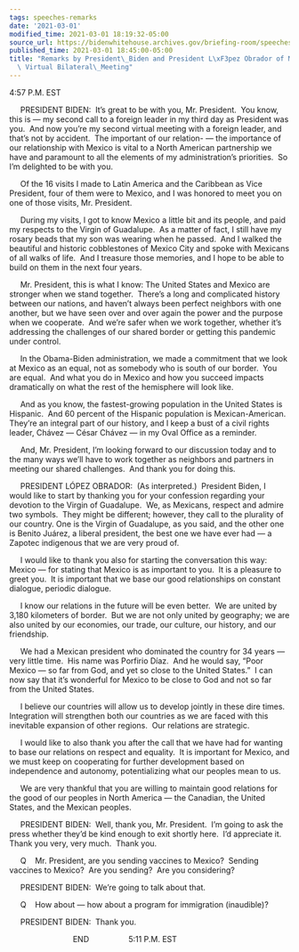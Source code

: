 ```yaml
---
tags: speeches-remarks
date: '2021-03-01'
modified_time: 2021-03-01 18:19:32-05:00
source_url: https://bidenwhitehouse.archives.gov/briefing-room/speeches-remarks/2021/03/01/remarks-by-president-biden-and-president-lopez-obrador-of-mexico-before-virtual-bilateral-meeting/
published_time: 2021-03-01 18:45:00-05:00
title: "Remarks by President\_Biden and President L\xF3pez Obrador of Mexico Before\
  \ Virtual Bilateral\_Meeting"
---
```

 
4:57 P.M. EST

     PRESIDENT BIDEN:  It’s great to be with you, Mr. President.  You
know, this is — my second call to a foreign leader in my third day as
President was you.  And now you’re my second virtual meeting with a
foreign leader, and that’s not by accident.  The important of our
relation- — the importance of our relationship with Mexico is vital to a
North American partnership we have and paramount to all the elements of
my administration’s priorities.  So I’m delighted to be with you.

     Of the 16 visits I made to Latin America and the Caribbean as Vice
President, four of them were to Mexico, and I was honored to meet you on
one of those visits, Mr. President.

     During my visits, I got to know Mexico a little bit and its people,
and paid my respects to the Virgin of Guadalupe.  As a matter of fact, I
still have my rosary beads that my son was wearing when he passed.  And
I walked the beautiful and historic cobblestones of Mexico City and
spoke with Mexicans of all walks of life.  And I treasure those
memories, and I hope to be able to build on them in the next four
years. 

     Mr. President, this is what I know: The United States and Mexico
are stronger when we stand together.  There’s a long and complicated
history between our nations, and haven’t always been perfect neighbors
with one another, but we have seen over and over again the power and the
purpose when we cooperate.  And we’re safer when we work together,
whether it’s addressing the challenges of our shared border or getting
this pandemic under control.

     In the Obama-Biden administration, we made a commitment that we
look at Mexico as an equal, not as somebody who is south of our border. 
You are equal.  And what you do in Mexico and how you succeed impacts
dramatically on what the rest of the hemisphere will look like.

     And as you know, the fastest-growing population in the United
States is Hispanic.  And 60 percent of the Hispanic population is
Mexican-American.  They’re an integral part of our history, and I keep a
bust of a civil rights leader, Chávez — César Chávez — in my Oval Office
as a reminder.

     And, Mr. President, I’m looking forward to our discussion today and
to the many ways we’ll have to work together as neighbors and partners
in meeting our shared challenges.  And thank you for doing this. 

     PRESIDENT LÓPEZ OBRADOR:  (As interpreted.)  President Biden, I
would like to start by thanking you for your confession regarding your
devotion to the Virgin of Guadalupe.  We, as Mexicans, respect and
admire two symbols.  They might be different; however, they call to the
plurality of our country. One is the Virgin of Guadalupe, as you said,
and the other one is Benito Juárez, a liberal president, the best one we
have ever had — a Zapotec indigenous that we are very proud of. 

     I would like to thank you also for starting the conversation this
way: Mexico — for stating that Mexico is as important to you.  It is a
pleasure to greet you.  It is important that we base our good
relationships on constant dialogue, periodic dialogue. 

     I know our relations in the future will be even better.  We are
united by 3,180 kilometers of border.  But we are not only united by
geography; we are also united by our economies, our trade, our culture,
our history, and our friendship. 

     We had a Mexican president who dominated the country for 34 years —
very little time.  His name was Porfirio Díaz.  And he would say, “Poor
Mexico — so far from God, and yet so close to the United States.”  I can
now say that it’s wonderful for Mexico to be close to God and not so far
from the United States. 

     I believe our countries will allow us to develop jointly in these
dire times.  Integration will strengthen both our countries as we are
faced with this inevitable expansion of other regions.  Our relations
are strategic.

     I would like to also thank you after the call that we have had for
wanting to base our relations on respect and equality.  It is important
for Mexico, and we must keep on cooperating for further development
based on independence and autonomy, potentializing what our peoples mean
to us.

     We are very thankful that you are willing to maintain good
relations for the good of our peoples in North America — the Canadian,
the United States, and the Mexican peoples. 

     PRESIDENT BIDEN:  Well, thank you, Mr. President.  I’m going to ask
the press whether they’d be kind enough to exit shortly here.  I’d
appreciate it.  Thank you very, very much.  Thank you.

     Q    Mr. President, are you sending vaccines to Mexico?  Sending
vaccines to Mexico?  Are you sending?  Are you considering?

     PRESIDENT BIDEN:  We’re going to talk about that.

     Q    How about — how about a program for immigration (inaudible)?

     PRESIDENT BIDEN:  Thank you.

                             END                  5:11 P.M. EST
